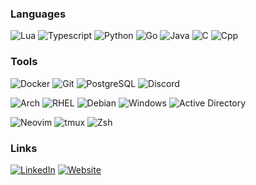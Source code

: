 <!-- languages -->
### Languages
![Lua](https://img.shields.io/badge/Lua-000081?style=flat&logo=lua&logoColor=white)
![Typescript](https://img.shields.io/badge/TypeScript-3178c6?style=flat&logo=typescript&logoColor=white)
![Python](https://img.shields.io/badge/Python-3776AB?logo=python&logoColor=fff)
![Go](https://img.shields.io/badge/Go-00acd7?style=flat&logo=go&logoColor=white)
![Java](https://img.shields.io/badge/Java-df0538?style=flat&logo=openjdk&logoColor=white)
![C](https://img.shields.io/badge/C-gray?style=flat&logo=c&logoColor=white)
![Cpp](https://img.shields.io/badge/C%2B%2B-00599C?style=flat&logo=cplusplus&logoColor=white)

<!-- tools -->
### Tools
![Docker](https://img.shields.io/badge/Docker-2496ED?style=flat&logo=docker&logoColor=white)
![Git](https://img.shields.io/badge/Git-F05032?style=flat&logo=git&logoColor=white)
![PostgreSQL](https://img.shields.io/badge/PostgreSQL-4169E1?style=flat&logo=postgresql&logoColor=white)
![Discord](https://img.shields.io/badge/Discord-5865F2?style=flat&logo=discord&logoColor=white)

![Arch](https://img.shields.io/badge/Arch-1793D1?style=flat&logo=archlinux&logoColor=white)
![RHEL](https://img.shields.io/badge/RHEL-EE0000?style=flat&logo=redhat&logoColor=white)
![Debian](https://img.shields.io/badge/Debian-A81D33?style=flat&logo=debian&logoColor=white)
![Windows](https://custom-icon-badges.demolab.com/badge/Windows-0078D6?style=flat&logo=windows11&logoColor=white)
![Active Directory](https://custom-icon-badges.demolab.com/badge/Active_Directory-00ABDA?style=flat&logo=azure-active-directory&logoColor=white)

![Neovim](https://img.shields.io/badge/Neovim-57A143?style=flat&logo=neovim&logoColor=fff)
![tmux](https://img.shields.io/badge/tmux-1BB91F?logo=tmux&logoColor=fff)
![Zsh](https://img.shields.io/badge/Zsh-F15A24?logo=zsh&logoColor=fff)

<!-- links -->
### Links
[![LinkedIn](https://custom-icon-badges.demolab.com/badge/LinkedIn-0A66C2?style=flat&logo=linkedin-white&logoColor=fff)](https://www.linkedin.com/in/gabriel-petitt-4583b8325/)
[![Website](https://img.shields.io/badge/gpetitt.cc-43A047?style=flat&logo=htmx&logoColor=white)](https://gpetitt.cc/)

<!--
**ketzelmania/ketzelmania** is a ✨ _special_ ✨ repository because its `README.md` (this file) appears on your GitHub profile.

Here are some ideas to get you started:

- 🔭 I’m currently working on ...
- 🌱 I’m currently learning ...
- 👯 I’m looking to collaborate on ...
- 🤔 I’m looking for help with ...
- 💬 Ask me about ...
- 📫 How to reach me: ...
- 😄 Pronouns: ...
- ⚡ Fun fact: ...
-->
